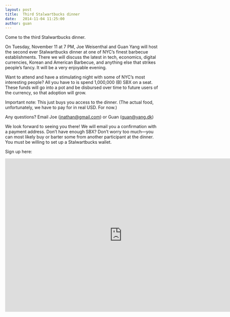 ```yaml
---
layout: post
title:  Third Stalwartbucks dinner
date:   2014-11-04 11:25:00
author: guan
---
```


Come to the third Stalwartbucks dinner.

On Tuesday, November 11 at 7 PM, Joe Weisenthal and Guan Yang will host the second ever Stalwartbucks dinner at one of NYC’s finest barbecue establishments. There we will discuss the latest in tech, economics, digital currencies, Korean and American Barbecue, and anything else that strikes people’s fancy. It will be a very enjoyable evening.

Want to attend and have a stimulating night with some of NYC’s most interesting people? All you have to is spend 1,000,000 (B) SBX on a seat. These funds will go into a pot and be disbursed over time to future users of the currency, so that adoption will grow.

Important note: This just buys you access to the dinner. (The actual food, unfortunately, we have to pay for in real USD. For now.)

Any questions? Email Joe (jnathan@gmail.com) or Guan (guan@yang.dk)

We look forward to seeing you there! We will email you a confirmation with a payment address. Don’t have enough SBX? Don’t worry too much—you can most likely buy or barter some from another participant at the dinner. You must be willing to set up a Stalwartbucks wallet.

Sign up here:

<iframe src="https://docs.google.com/forms/d/1IjQb7FXlF9Y32dCQsuW8QVWrMIIjjPva1p8L3KPvNJI/viewform?embedded=true" width="760" height="500" frameborder="0" marginheight="0" marginwidth="0">Loading...</iframe>

